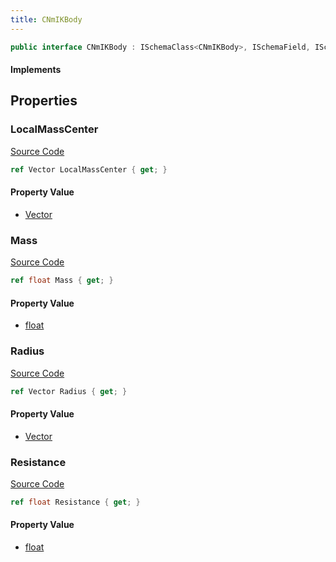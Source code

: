 ```yaml
---
title: CNmIKBody
---
```


```csharp
public interface CNmIKBody : ISchemaClass<CNmIKBody>, ISchemaField, ISchemaClass, INativeHandle
```

#### Implements

## Properties

### LocalMassCenter

[Source Code](https://github.com/swiftly-solution/swiftlys2/blob/main/managed/src/SwiftlyS2.Generated/Schemas/Interfaces/CNmIKBody.cs#L19)

```csharp
ref Vector LocalMassCenter { get; }
```

#### Property Value

- [Vector](/docs/api/shared/natives/vector)

### Mass

[Source Code](https://github.com/swiftly-solution/swiftlys2/blob/main/managed/src/SwiftlyS2.Generated/Schemas/Interfaces/CNmIKBody.cs#L17)

```csharp
ref float Mass { get; }
```

#### Property Value

- [float](https://learn.microsoft.com/dotnet/api/system.single)

### Radius

[Source Code](https://github.com/swiftly-solution/swiftlys2/blob/main/managed/src/SwiftlyS2.Generated/Schemas/Interfaces/CNmIKBody.cs#L21)

```csharp
ref Vector Radius { get; }
```

#### Property Value

- [Vector](/docs/api/shared/natives/vector)

### Resistance

[Source Code](https://github.com/swiftly-solution/swiftlys2/blob/main/managed/src/SwiftlyS2.Generated/Schemas/Interfaces/CNmIKBody.cs#L23)

```csharp
ref float Resistance { get; }
```

#### Property Value

- [float](https://learn.microsoft.com/dotnet/api/system.single)

